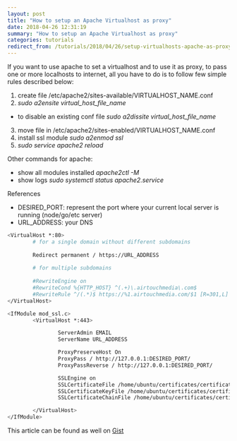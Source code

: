 ```yaml
---
layout: post
title: "How to setup an Apache Virtualhost as proxy"
date: 2018-04-26 12:31:19
summary: "How to setup an Apache Virtualhost as proxy"
categories: tutorials
redirect_from: /tutorials/2018/04/26/setup-virtualhosts-apache-as-proxy/
---
```


If you want to use apache to set a virtualhost and to use it as proxy, to pass one or more localhosts to internet, all you have to do is to follow few simple rules described below:

1. create file /etc/apache2/sites-available/VIRTUALHOST_NAME.conf
2. *sudo a2ensite virtual_host_file_name*
  - to disable an existing conf file *sudo a2dissite virtual_host_file_name*
3. move file in /etc/apache2/sites-enabled/VIRTUALHOST_NAME.conf
4. install ssl module *sudo a2enmod ssl*
5. *sudo service apache2 reload*

Other commands for apache:

- show all modules installed *apache2ctl -M*
- show logs *sudo systemctl status apache2.service*

References
- DESIRED_PORT: represent the port where your current local server is running (node/go/etc server)
- URL_ADDRESS: your DNS

```Bash
<VirtualHost *:80>
        # for a single domain without different subdomains
        
        Redirect permanent / https://URL_ADDRESS
        
        # for multiple subdomains
        
        #RewriteEngine on
        #RewriteCond %{HTTP_HOST} ^(.+)\.airtouchmedia\.com$
        #RewriteRule ^/(.*)$ https://%1.airtouchmedia.com/$1 [R=301,L]
</VirtualHost>

<IfModule mod_ssl.c>
        <VirtualHost *:443>

                ServerAdmin EMAIL
                ServerName URL_ADDRESS

                ProxyPreserveHost On
                ProxyPass / http://127.0.0.1:DESIRED_PORT/
                ProxyPassReverse / http://127.0.0.1:DESIRED_PORT/

                SSLEngine on
                SSLCertificateFile /home/ubuntu/certificates/certificate.crt
                SSLCertificateKeyFile /home/ubuntu/certificates/certificate.key
                SSLCertificateChainFile /home/ubuntu/certificates/certificate.ca.crt

        </VirtualHost>
</IfModule>
```

This article can be found as well on <a href="https://gist.github.com/boobo94/90a4b5bd2b16261b8b5e8dfc91dad147" target="_blank">Gist</a>